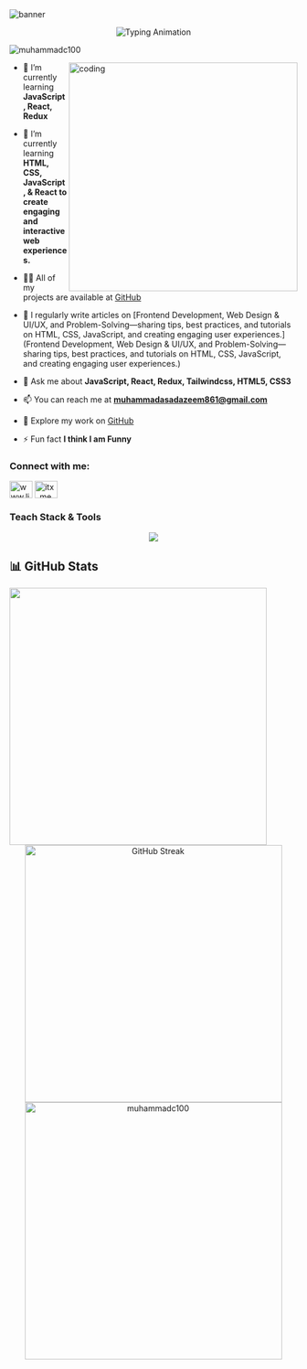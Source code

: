 <img align="Center" alt="banner"  src="https://maruf001-mt.github.io/Premium-Delivery/web.gif">
<p align="center">
  <img src="https://readme-typing-svg.herokuapp.com?font=Fira+Code&size=30&pause=1000&color=58A6FF&center=true&vCenter=true&width=800&lines=Hi+There!+I'm+Muhammad+Asad;Passionate+Web+Developer;Learning+Advanced+Web+Development;Open+Source+Contributor+🚀" alt="Typing Animation">
</p>
<p align="left"> <img src="https://komarev.com/ghpvc/?username=muhammadc100&label=Profile%20views&color=0e75b6&style=flat" alt="muhammadc100" /> </p>
<img align="right" alt="coding" width=400 src="https://geeky01adarsh.netlify.app/assets/profile1-d123abc2.gif">

- 🔭 I’m currently learning **JavaScript, React, Redux**

- 🌱 I’m currently learning **HTML, CSS, JavaScript, & React to create engaging and interactive web experiences.**

- 👨‍💻 All of my projects are available at [GitHub](GitHub)

- 📝 I regularly write articles on [Frontend Development, Web Design & UI/UX, and Problem-Solving—sharing tips, best practices, and tutorials on HTML, CSS, JavaScript, and creating engaging user experiences.](Frontend Development, Web Design & UI/UX, and Problem-Solving—sharing tips, best practices, and tutorials on HTML, CSS, JavaScript, and creating engaging user experiences.)

- 💬 Ask me about **JavaScript, React, Redux, Tailwindcss, HTML5, CSS3**

- 📫 You can reach me at **muhammadasadazeem861@gmail.com**

- 📄 Explore my work on [GitHub](GitHub)

- ⚡ Fun fact **I think I am Funny**

<h3 align="left">Connect with me:</h3>
<p align="left">
<a href="https://linkedin.com/in/www.linkedin.com/in/muhammad-asad-8b24682a1" target="blank"><img align="center" src="https://raw.githubusercontent.com/rahuldkjain/github-profile-readme-generator/master/src/images/icons/Social/linked-in-alt.svg" alt="www.linkedin.com/in/muhammad-asad-8b24682a1" height="30" width="40" /></a>
<a href="https://instagram.com/itx_me._.asad" target="blank"><img align="center" src="https://raw.githubusercontent.com/rahuldkjain/github-profile-readme-generator/master/src/images/icons/Social/instagram.svg" alt="itx_me._.asad" height="30" width="40" /></a>
</p>

<h3 align="left">Teach Stack & Tools</h3> 
<p align="center">
  <img src="https://skillicons.dev/icons?i=html,css,js,react,tailwindcss,git,github,vscode" />
</p>

## 📊 GitHub Stats  
<p align="center">
  <img align="left" src="https://github-readme-stats.vercel.app/api/top-langs?username=Muhammadc100&show_icons=true&theme=radical&layout=compact" width="450px" />
  <img align="center" src="https://nirzak-streak-stats.vercel.app/?user=Muhammadc100&theme=radical" alt="GitHub Streak" width="450px"/><br>
  <img align="center" src="https://github-readme-stats.vercel.app/api?username=Muhammadc100&show_icons=true&theme=radical" alt="muhammadc100" width="450px" />
</p>
